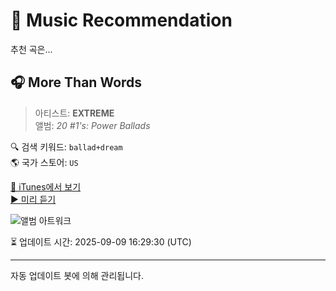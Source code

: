 
# 🎵 Music Recommendation

추천 곡은...

## 🎧 More Than Words  
> 아티스트: **EXTREME**  
> 앨범: _20 #1's: Power Ballads_  

🔍 검색 키워드: `ballad+dream`  
🌎 국가 스토어: `US`

[🔗 iTunes에서 보기](https://music.apple.com/us/album/more-than-words/1440894307?i=1440895503&uo=4)  
[▶️ 미리 듣기](https://audio-ssl.itunes.apple.com/itunes-assets/AudioPreview211/v4/0b/5a/a6/0b5aa6be-4182-089f-27cd-c95d21c5230b/mzaf_17245913635316039922.plus.aac.p.m4a)

![앨범 아트워크](https://is1-ssl.mzstatic.com/image/thumb/Music124/v4/cc/78/6b/cc786bde-f346-0ea0-6c47-75a09f5e2cb3/17UMGIM08635.rgb.jpg/100x100bb.jpg)

⏳ 업데이트 시간: 2025-09-09 16:29:30 (UTC)

---
자동 업데이트 봇에 의해 관리됩니다.
